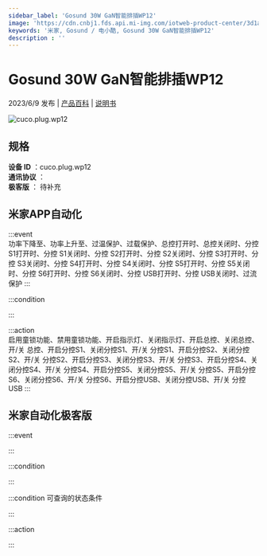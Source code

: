 ```yaml
---
sidebar_label: 'Gosund 30W GaN智能排插WP12'
image: 'https://cdn.cnbj1.fds.api.mi-img.com/iotweb-product-center/3d1aca750e8b97795b3016b83c3b3633_1681711554564.png?GalaxyAccessKeyId=AKVGLQWBOVIRQ3XLEW&Expires=9223372036854775807&Signature=f67PGttPk2ngQ1WAY949bC9qKUA='
keywords: '米家, Gosund / 电小酷, Gosund 30W GaN智能排插WP12'
description : ''
---
```

# Gosund 30W GaN智能排插WP12

2023/6/9 发布 | [产品百科](https://home.mi.com/webapp/content/baike/product/index.html?model=cuco.plug.wp12/) | [说明书](https://home.mi.com/views/introduction.html?model=cuco.plug.wp12&region=cn)

![cuco.plug.wp12](https://cdn.cnbj1.fds.api.mi-img.com/iotweb-product-center/3d1aca750e8b97795b3016b83c3b3633_1681711554564.png?GalaxyAccessKeyId=AKVGLQWBOVIRQ3XLEW&Expires=9223372036854775807&Signature=f67PGttPk2ngQ1WAY949bC9qKUA=)

## 规格  
> 
**设备 ID** ：cuco.plug.wp12  
**通讯协议** ：  
**极客版**  ： 待补充 


## 米家APP自动化  

:::event  
功率下降至、功率上升至、过温保护、过载保护、总控打开时、总控关闭时、分控 S1打开时、分控 S1关闭时、分控 S2打开时、分控 S2关闭时、分控 S3打开时、分控 S3关闭时、分控 S4打开时、分控 S4关闭时、分控 S5打开时、分控 S5关闭时、分控 S6打开时、分控 S6关闭时、分控 USB打开时、分控 USB关闭时、过流保护
:::

:::condition  

:::

:::action   
启用童锁功能、禁用童锁功能、开启指示灯、关闭指示灯、开启总控、关闭总控、开/关 总控、开启分控S1、关闭分控S1、开/关 分控S1、开启分控S2、关闭分控S2、开/关 分控S2、开启分控S3、关闭分控S3、开/关 分控S3、开启分控S4、关闭分控S4、开/关 分控S4、开启分控S5、关闭分控S5、开/关 分控S5、开启分控S6、关闭分控S6、开/关 分控S6、开启分控USB、关闭分控USB、开/关 分控USB
:::

## 米家自动化极客版  

:::event  

:::

:::condition  

:::

:::condition 可查询的状态条件  

:::

:::action  

:::

        
